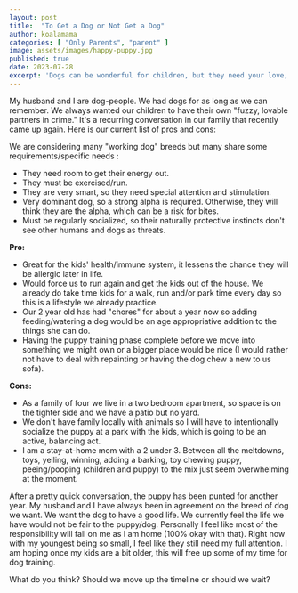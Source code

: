 ```yaml
---
layout: post
title:  "To Get a Dog or Not Get a Dog"
author: koalamama
categories: [ "Only Parents", "parent" ]
image: assets/images/happy-puppy.jpg
published: true
date: 2023-07-28
excerpt: 'Dogs can be wonderful for children, but they need your love, energy, and time, too.'
---
```



My husband and I are dog-people. We had dogs for as long as we can remember. We always wanted our children to have their own "fuzzy, lovable partners in crime." It's a recurring conversation in our family that recently came up again. Here is our current list of pros and cons: 


We are considering many "working dog" breeds but many share some requirements/specific needs : 

- They need room to get their energy out.
- They must be exercised/run.
- They are very smart, so they need special attention and stimulation.
- Very dominant dog, so a strong alpha is required. Otherwise, they will think they are the alpha, which can be a risk for bites.
- Must be regularly socialized, so their naturally protective instincts don't see other humans and dogs as threats. 

**Pro:**
- Great for the kids' health/immune system, it lessens the chance they will be allergic later in life. 
- Would force us to run again and get the kids out of the house. We already do take time kids for a walk, run and/or park time every day so this is a lifestyle we already practice.
- Our 2 year old has had "chores" for about a year now so adding feeding/watering a dog would be an age appropriative addition to the things she can do. 
- Having the puppy training phase complete before we move into something we might own or a bigger place would be nice (I would rather not have to deal with repainting or having the dog chew a new to us sofa). 

**Cons:**
- As a family of four we live in a two bedroom apartment, so space is on the tighter side and we have a patio but no yard. 
- We don't have family locally with animals so I will have to intentionally socialize the puppy at a park with the kids, which is going to be an active, balancing act. 
- I am a stay-at-home mom with a 2 under 3. Between all the meltdowns, toys, yelling, winning, adding a barking, toy chewing puppy, peeing/pooping (children and puppy) to the mix just seem overwhelming at the moment.


After a pretty quick conversation, the puppy has been punted for another year. My husband and I have always been in agreement on the breed of dog we want. We want the dog to have a good life. We currently feel the life we have would not be fair to the puppy/dog. Personally I feel like most of the responsibility will fall on me as I am home (100% okay with that). Right now with my youngest being so small, I feel like they still need my full attention. I am hoping once my kids are a bit older, this will free up some of my time for dog training.

What do you think? Should we move up the timeline or should we wait?
